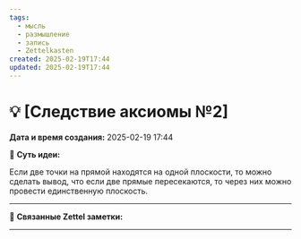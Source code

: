 ```yaml
---
tags:
  - мысль
  - размышление
  - запись
  - Zettelkasten
created: 2025-02-19T17:44
updated: 2025-02-19T17:44
---
```

# 💡  [Следствие аксиомы №2]

**Дата и время создания:** 2025-02-19 17:44

 💫 **Суть идеи:**
 
Если две точки на прямой находятся на одной плоскости, то можно сделать вывод, что если две прямые пересекаются, то через них можно провести единственную плоскость.
- - -

🔗 **Связанные Zettel заметки:**



------
